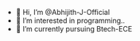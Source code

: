 - 👋 Hi, I’m @Abhijith-J-Official
- 👀 I’m interested in programming..
- 🌱 I’m currently pursuing Btech-ECE
 

<!---
Abhijith-J-Official/Abhijith-J-Official is a ✨ special ✨ repository because its `README.md` (this file) appears on your GitHub profile.
You can click the Preview link to take a look at your changes.
--->
